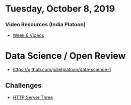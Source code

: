 Tuesday, October 8, 2019
====================
### Video Resources (India Platoon)
- [Week 6 Videos](https://www.youtube.com/playlist?list=PLu0CiQ7bzwERd7yk9weQbUN5J7G11p0iv)

# Data Science / Open Review
- https://github.com/julietplatoon/data-science-1

## Challenges
* [HTTP Server Three](https://github.com/julietplatoon/http-server-three)
